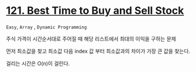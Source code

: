 # [121. Best Time to Buy and Sell Stock](https://leetcode.com/problems/best-time-to-buy-and-sell-stock/)

```Easy```, ```Array``` , ```Dynamic Programming```

주식 가격이 시간순서대로 주어질 때 해당 리스트에서 최대의 이익을 구하는 문제

먼저 최소값을 찾고 최소값 다음 index 값 부터 최소값과의 차이가 가장 큰 값을 찾는다.

걸리는 시간은 O(n)이 걸린다.